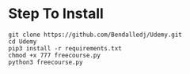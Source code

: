 # Step To Install 
```
git clone https://github.com/Bendalledj/Udemy.git
cd Udemy
pip3 install -r requirements.txt 
chmod +x 777 freecourse.py
python3 freecourse.py

```
